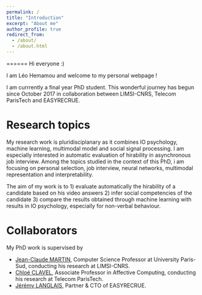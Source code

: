 ```yaml
---
permalink: /
title: "Introduction"
excerpt: "About me"
author_profile: true
redirect_from: 
  - /about/
  - /about.html
---
```



======
Hi everyone :) <br />


I am Léo Hemamou and welcome to my personal webpage !



I am currrently a final year PhD student. This wonderful journey has begun since October 2017 in collaboration between LIMSI-CNRS, Telecom ParisTech and EASYRECRUE.


Research topics
======
My research work is pluridisciplanary as it combines IO psychology, machine learning, multimodal model and social signal processing. I am especially interested in automatic evaluation of hirability in asynchronous job interview. Among the topics studied in the context of this PhD, i am focusing on personal selection, job interview, neural networks, multimodal representation and interpretability. 

The aim of my work is to 1) evaluate automatically the hirability of a candidate based on his video answers 2) infer social competencies of the candidate 3) compare the results obtained through machine learning with results in IO psychology, especially for non-verbal behaviour.

Collaborators
======
My PhD work is supervised by 
  * [Jean-Claude MARTIN](https://perso.limsi.fr/wiki/doku.php/martin/accueil "Pages Personnelle"), Computer Science Professor at University Paris-Sud, conducting his research at LIMSI-CNRS.
  * [Chloé CLAVEL](https://clavel.wp.imt.fr/ "Pages Personnelle"), Associate Professor in Affective Computing, conducting his research at Telecom ParisTech.
  * [Jérémy LANGLAIS](https://www.easyrecrue.com/en/society/about "Easyrecrue Page"), Partner & CTO of EASYRECRUE.

  
